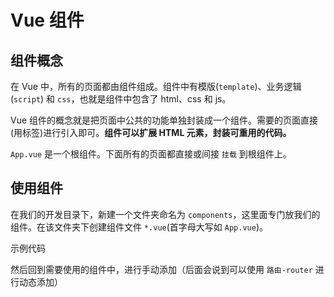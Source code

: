 # Vue 组件

## 组件概念 

在 Vue 中，所有的页面都由组件组成。组件中有模版(`template`)、业务逻辑(`script`) 和 `css`，也就是组件中包含了 html、css 和 js。

Vue 组件的概念就是把页面中公共的功能单独封装成一个组件。需要的页面直接(用标签)进行引入即可。**组件可以扩展 HTML 元素，封装可重用的代码。**

`App.vue` 是一个根组件。下面所有的页面都直接或间接 `挂载` 到根组件上。

## 使用组件

在我们的开发目录下，新建一个文件夹命名为 `components`，这里面专门放我们的组件。在该文件夹下创建组件文件 `*.vue`(首字母大写如 `App.vue`)。 

示例代码




然后回到需要使用的组件中，进行手动添加（后面会说到可以使用 `路由-router` 进行动态添加）
